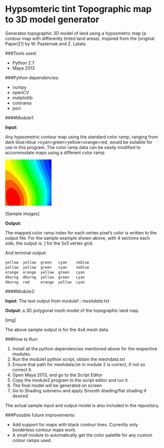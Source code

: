Hypsomteric tint Topographic map to 3D model generator
===========================================


Generates topographic 3D model of land using a hypsometric map (a contour map with differently tinted land areas). Inspired from the [original Paper][1] by W. Pasternak and Z. Latala.

###Tools used:
+ Python 2.7
+ Maya 2013

###Python dependencies:
+ numpy
+ openCV
+ matplotlib
+ colorama
+ json

####Module1:


**Input:** 

Any hypsometric contour map using the standard color ramp, ranging from dark blue>blue >cyan>green>yellow>orange>red, would be suitable for use in this program. The color ramp data can be easily modified to accommodate maps using a different color ramp.

![Sample input](https://github.com/uvcyclotron/miniDEM/blob/master/sample_input_module1/f4.png "Sample Input")


[Sample images]

**Output:**

The mapped color ramp index for each vertex pixel’s color is written to the output file. For the sample example shown above, with 4 sections each side, the output is: ] for the 5x5 vertex grid.

And terminal output: 

	yellow	yellow	green	cyan	skblue
	yellow	yellow	green	cyan	skblue
	orange	orange	yellow	green	cyan
	dkorng	dkorng	yellow	green	cyan
	dkorng	red		orange	yellow	cyan


####Module2:


**Input:**
The text output from module1 : *meshdata.txt*

**Output:**
a 3D polygonal mesh model of the topographic land map.

[img]

The above sample output is for the 4x4 mesh data. 



###How to Run:

1.	Install all the python dependencies mentioned above for the respective modules.
2.	Run the module1 python script, obtain the meshdata.txt
3.	Ensure that path for meshdata.txt in module 2 is correct, if not so correct it.
4.	Open Maya 2013, and go to the Script Editor
5.	Copy the module2 program to the script editor and run it.
6.	The final model will be generated on screen
7.	Go to Shading submenu and apply Smooth shading/flat shading if desired.

The actual sample input and output model is also included in the repository.


###Possible future improvements:

+	Add support for maps with black contour lines. Currently only borderless contour maps work.
+	A small module to automatically get the color palettle for any custom colour ramps used.
